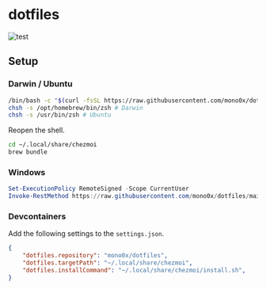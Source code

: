 # dotfiles

![test](https://github.com/mono0x/dotfiles/workflows/test/badge.svg)

## Setup

### Darwin / Ubuntu

```sh
/bin/bash -c "$(curl -fsSL https://raw.githubusercontent.com/mono0x/dotfiles/main/install.sh)"
chsh -s /opt/homebrew/bin/zsh # Darwin
chsh -s /usr/bin/zsh # Ubuntu
```

Reopen the shell.

```sh
cd ~/.local/share/chezmoi
brew bundle
```

### Windows

```powershell
Set-ExecutionPolicy RemoteSigned -Scope CurrentUser
Invoke-RestMethod https://raw.githubusercontent.com/mono0x/dotfiles/main/install.ps1 | Invoke-Expression
```

### Devcontainers

Add the following settings to the `settings.json`.

```json
{
    "dotfiles.repository": "mono0x/dotfiles",
    "dotfiles.targetPath": "~/.local/share/chezmoi",
    "dotfiles.installCommand": "~/.local/share/chezmoi/install.sh",
}
```
